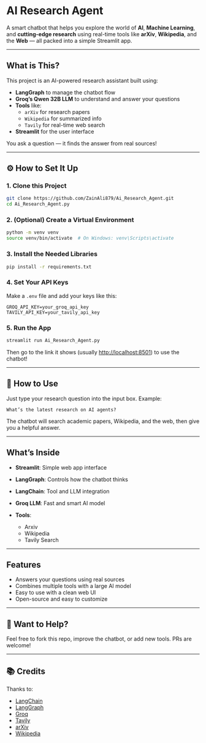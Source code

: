 # AI Research Agent

A smart chatbot that helps you explore the world of **AI**, **Machine Learning**, and **cutting-edge research** using real-time tools like **arXiv**, **Wikipedia**, and the **Web** — all packed into a simple Streamlit app.

---

## What is This?

This project is an AI-powered research assistant built using:

- **LangGraph** to manage the chatbot flow
- **Groq’s Qwen 32B LLM** to understand and answer your questions
- **Tools** like:
  - `arXiv` for research papers
  - `Wikipedia` for summarized info
  - `Tavily` for real-time web search
- **Streamlit** for the user interface

You ask a question — it finds the answer from real sources!

---

## ⚙️ How to Set It Up

### 1. Clone this Project

```bash
git clone https://github.com/ZainAli879/Ai_Research_Agent.git
cd Ai_Research_Agent.py
````

### 2. (Optional) Create a Virtual Environment

```bash
python -m venv venv
source venv/bin/activate  # On Windows: venv\Scripts\activate
```

### 3. Install the Needed Libraries

```bash
pip install -r requirements.txt
```

### 4. Set Your API Keys

Make a `.env` file and add your keys like this:

```
GROQ_API_KEY=your_groq_api_key
TAVILY_API_KEY=your_tavily_api_key
```

### 5. Run the App

```bash
streamlit run Ai_Research_Agent.py
```

Then go to the link it shows (usually [http://localhost:8501](http://localhost:8501)) to use the chatbot!

---

## 💬 How to Use

Just type your research question into the input box.
Example:

```
What’s the latest research on AI agents?
```

The chatbot will search academic papers, Wikipedia, and the web, then give you a helpful answer.

---

## What’s Inside

* **Streamlit**: Simple web app interface
* **LangGraph**: Controls how the chatbot thinks
* **LangChain**: Tool and LLM integration
* **Groq LLM**: Fast and smart AI model
* **Tools**:

  * Arxiv
  * Wikipedia
  * Tavily Search

---

## Features

* Answers your questions using real sources
* Combines multiple tools with a large AI model
* Easy to use with a clean web UI
* Open-source and easy to customize

---

## 🙌 Want to Help?

Feel free to fork this repo, improve the chatbot, or add new tools.
PRs are welcome!

---


## 📚 Credits

Thanks to:

* [LangChain](https://github.com/langchain-ai/langchain)
* [LangGraph](https://github.com/langchain-ai/langgraph)
* [Groq](https://groq.com/)
* [Tavily](https://www.tavily.com/)
* [arXiv](https://arxiv.org/)
* [Wikipedia](https://www.wikipedia.org/)

